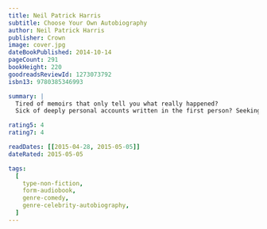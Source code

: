 ```yaml
---
title: Neil Patrick Harris
subtitle: Choose Your Own Autobiography
author: Neil Patrick Harris
publisher: Crown
image: cover.jpg
dateBookPublished: 2014-10-14
pageCount: 291
bookHeight: 220
goodreadsReviewId: 1273073792
isbn13: 9780385346993

summary: |
  Tired of memoirs that only tell you what really happened?
  Sick of deeply personal accounts written in the first person? Seeking an exciting, interactive read that puts the “u” back in “aUtobiography”? Then look no further than Neil Patrick Harris: Choose Your Own Autobiography! In this revolutionary, Joycean experiment in light celebrity narrative, actor/personality/carbon-based life-form Neil Patrick Harris lets you, the reader, live his life.

rating5: 4
rating7: 4

readDates: [[2015-04-28, 2015-05-05]]
dateRated: 2015-05-05

tags:
  [
    type-non-fiction,
    form-audiobook,
    genre-comedy,
    genre-celebrity-autobiography,
  ]
---
```

